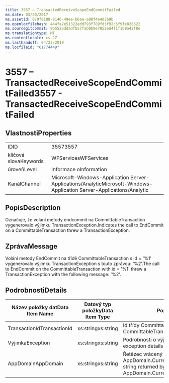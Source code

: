 ```yaml
---
title: 3557 – TransactedReceiveScopeEndCommitFailed
ms.date: 03/30/2017
ms.assetid: 079f0188-8146-49ee-b6ae-a08f4e4d2b9b
ms.openlocfilehash: 444fa2e51322edd793f709fd3f92c5f9fe826522
ms.sourcegitcommit: 9b552addadfb57fab0b9e7852ed4f1f1b8a42f8e
ms.translationtype: MT
ms.contentlocale: cs-CZ
ms.lasthandoff: 04/23/2019
ms.locfileid: "61774449"
---
```

# <a name="3557---transactedreceivescopeendcommitfailed"></a><span data-ttu-id="8258e-102">3557 – TransactedReceiveScopeEndCommitFailed</span><span class="sxs-lookup"><span data-stu-id="8258e-102">3557 - TransactedReceiveScopeEndCommitFailed</span></span>
## <a name="properties"></a><span data-ttu-id="8258e-103">Vlastnosti</span><span class="sxs-lookup"><span data-stu-id="8258e-103">Properties</span></span>  
  
|||  
|-|-|  
|<span data-ttu-id="8258e-104">ID</span><span class="sxs-lookup"><span data-stu-id="8258e-104">ID</span></span>|<span data-ttu-id="8258e-105">3557</span><span class="sxs-lookup"><span data-stu-id="8258e-105">3557</span></span>|  
|<span data-ttu-id="8258e-106">klíčová slova</span><span class="sxs-lookup"><span data-stu-id="8258e-106">Keywords</span></span>|<span data-ttu-id="8258e-107">WFServices</span><span class="sxs-lookup"><span data-stu-id="8258e-107">WFServices</span></span>|  
|<span data-ttu-id="8258e-108">úroveň</span><span class="sxs-lookup"><span data-stu-id="8258e-108">Level</span></span>|<span data-ttu-id="8258e-109">Informace o</span><span class="sxs-lookup"><span data-stu-id="8258e-109">Information</span></span>|  
|<span data-ttu-id="8258e-110">Kanál</span><span class="sxs-lookup"><span data-stu-id="8258e-110">Channel</span></span>|<span data-ttu-id="8258e-111">Microsoft-Windows-Application Server-Applications/Analytic</span><span class="sxs-lookup"><span data-stu-id="8258e-111">Microsoft-Windows-Application Server-Applications/Analytic</span></span>|  
  
## <a name="description"></a><span data-ttu-id="8258e-112">Popis</span><span class="sxs-lookup"><span data-stu-id="8258e-112">Description</span></span>  
 <span data-ttu-id="8258e-113">Označuje, že volání metody endcommit na CommittableTransaction vygenerovalo výjimku TransactionException.</span><span class="sxs-lookup"><span data-stu-id="8258e-113">Indicates the call to EndCommit on a CommittableTransaction threw a TransactionException.</span></span>  
  
## <a name="message"></a><span data-ttu-id="8258e-114">Zpráva</span><span class="sxs-lookup"><span data-stu-id="8258e-114">Message</span></span>  
 <span data-ttu-id="8258e-115">Volání metody EndCommit na třídě CommittableTransaction s id = '%1' vygenerovalo výjimku TransactionException s touto zprávou: '%2'.</span><span class="sxs-lookup"><span data-stu-id="8258e-115">The call to EndCommit on the CommittableTransaction with id = '%1' threw a TransactionException with the following message: '%2'.</span></span>  
  
## <a name="details"></a><span data-ttu-id="8258e-116">Podrobnosti</span><span class="sxs-lookup"><span data-stu-id="8258e-116">Details</span></span>  
  
|<span data-ttu-id="8258e-117">Název položky dat</span><span class="sxs-lookup"><span data-stu-id="8258e-117">Data Item Name</span></span>|<span data-ttu-id="8258e-118">Datový typ položky</span><span class="sxs-lookup"><span data-stu-id="8258e-118">Data Item Type</span></span>|<span data-ttu-id="8258e-119">Popis</span><span class="sxs-lookup"><span data-stu-id="8258e-119">Description</span></span>|  
|--------------------|--------------------|-----------------|  
|<span data-ttu-id="8258e-120">TransactionId</span><span class="sxs-lookup"><span data-stu-id="8258e-120">TransactionId</span></span>|<span data-ttu-id="8258e-121">xs:string</span><span class="sxs-lookup"><span data-stu-id="8258e-121">xs:string</span></span>|<span data-ttu-id="8258e-122">Id třídy CommittableTransaction.</span><span class="sxs-lookup"><span data-stu-id="8258e-122">The id of the CommittableTransaction.</span></span>|  
|<span data-ttu-id="8258e-123">Výjimka</span><span class="sxs-lookup"><span data-stu-id="8258e-123">Exception</span></span>|<span data-ttu-id="8258e-124">xs:string</span><span class="sxs-lookup"><span data-stu-id="8258e-124">xs:string</span></span>|<span data-ttu-id="8258e-125">Podrobnosti o výjimce pro výjimku</span><span class="sxs-lookup"><span data-stu-id="8258e-125">The exception details for the exception</span></span>|  
|<span data-ttu-id="8258e-126">AppDomain</span><span class="sxs-lookup"><span data-stu-id="8258e-126">AppDomain</span></span>|<span data-ttu-id="8258e-127">xs:string</span><span class="sxs-lookup"><span data-stu-id="8258e-127">xs:string</span></span>|<span data-ttu-id="8258e-128">Řetězec vrácený funkcí AppDomain.CurrentDomain.FriendlyName.</span><span class="sxs-lookup"><span data-stu-id="8258e-128">The string returned by AppDomain.CurrentDomain.FriendlyName.</span></span>|
